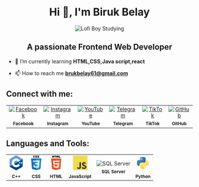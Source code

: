 <h1 align="center">Hi 👋, I'm Biruk Belay</h1>




<p align="center">
  <img src="https://img.freepik.com/premium-photo/lofi-girl-style-featuring-boy-studying-listening-music_940839-125.jpg" width="1000" alt="Lofi Boy Studying"/>
</p>

 
<h2 align="center">A passionate Frontend Web Developer</h2>

- 🌱 I’m currently learning **HTML,CSS,Java script,react**

- 📫 How to reach me **brukbelay61@gmail.com**

<h2 align="left">Connect with me:</h2>
 <table>
  <tr>
    <td align="center">
      <a href="https://fb.com/biruk belay" target="_blank">
        <img src="https://raw.githubusercontent.com/rahuldkjain/github-profile-readme-generator/master/src/images/icons/Social/facebook.svg" alt="Facebook" width="40" height="30" />
      </a><br/>
      <sub><b>Facebook</b></sub>
    </td>
    <td align="center">
      <a href="https://instagram.com/bu_ye21" target="_blank">
        <img src="https://raw.githubusercontent.com/rahuldkjain/github-profile-readme-generator/master/src/images/icons/Social/instagram.svg" alt="Instagram" width="40" height="30" />
      </a><br/>
      <sub><b>Instagram</b></sub>
    </td>
    <td align="center">
      <a href="https://www.youtube.com/channel/Buratechtube" target="_blank">
        <img src="https://raw.githubusercontent.com/rahuldkjain/github-profile-readme-generator/master/src/images/icons/Social/youtube.svg" alt="YouTube" width="40" height="30" />
      </a><br/>
      <sub><b>YouTube</b></sub>
    </td>
    <td align="center">
      <a href="https://t.me/your_username" target="_blank">
        <img src="https://raw.githubusercontent.com/gauravghongde/social-icons/master/SVG/Black/Telegram_black.svg" alt="Telegram" width="40" height="30" />
      </a><br/>
      <sub><b>Telegram</b></sub>
    </td>
    <td align="center">
      <a href="https://www.tiktok.com/@your_username" target="_blank">
        <img src="https://raw.githubusercontent.com/gauravghongde/social-icons/master/SVG/Black/TikTok_black.svg" alt="TikTok" width="40" height="30" />
      </a><br/>
      <sub><b>TikTok</b></sub>
    </td>
    <td align="center">
      <a href="https://github.com/your_github_username" target="_blank">
        <img src="https://raw.githubusercontent.com/rahuldkjain/github-profile-readme-generator/master/src/images/icons/Social/github.svg" alt="GitHub" width="40" height="30" />
      </a><br/>
      <sub><b>GitHub</b></sub>
    </td>
  </tr>
</table>


<h2 align="left">Languages and Tools:</h2>
<table>
  <tr>
    <td align="center">
      <img src="https://raw.githubusercontent.com/devicons/devicon/master/icons/cplusplus/cplusplus-original.svg" width="40" height="40" alt="C++"/><br/>
      <sub><b>C++</b></sub>
    </td>
    <td align="center">
      <img src="https://raw.githubusercontent.com/devicons/devicon/master/icons/css3/css3-original-wordmark.svg" width="40" height="40" alt="CSS"/><br/>
      <sub><b>CSS</b></sub>
    </td>
    <td align="center">
      <img src="https://raw.githubusercontent.com/devicons/devicon/master/icons/html5/html5-original-wordmark.svg" width="40" height="40" alt="HTML"/><br/>
      <sub><b>HTML</b></sub>
    </td>
    <td align="center">
      <img src="https://raw.githubusercontent.com/devicons/devicon/master/icons/javascript/javascript-original.svg" width="40" height="40" alt="JavaScript"/><br/>
      <sub><b>JavaScript</b></sub>
    </td>
    <td align="center">
      <img src="https://www.svgrepo.com/show/303229/microsoft-sql-server-logo.svg" width="40" height="40" alt="SQL Server"/><br/>
      <sub><b>SQL Server</b></sub>
    </td>
    <td align="center">
      <img src="https://raw.githubusercontent.com/devicons/devicon/master/icons/python/python-original.svg" width="40" height="40" alt="Python"/><br/>
      <sub><b>Python</b></sub>
    </td>
  </tr>
</table>

